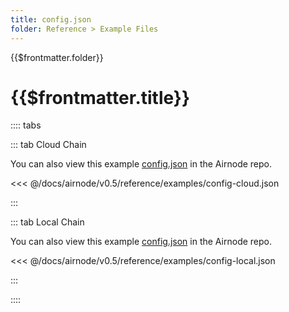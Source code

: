 ```yaml
---
title: config.json
folder: Reference > Example Files
---
```


<TitleSpan>{{$frontmatter.folder}}</TitleSpan>

# {{$frontmatter.title}}

<VersionWarning/>

:::: tabs

::: tab Cloud Chain

You can also view this example
[config.json](https://github.com/api3dao/airnode/blob/v0.5/packages/airnode-deployer/config/config.example.json)
in the Airnode repo.

<<< @/docs/airnode/v0.5/reference/examples/config-cloud.json

:::

::: tab Local Chain

You can also view this example
[config.json](https://github.com/api3dao/airnode/blob/v0.5/packages/airnode-node/config/config.example.json)
in the Airnode repo.

<<< @/docs/airnode/v0.5/reference/examples/config-local.json

:::

::::
